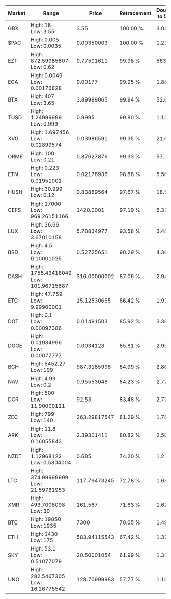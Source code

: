 | Market | Range | Price| Retracement | Doubles to 50% |
| --- | --- | --- | --- | --- |
| GBX | High: 18<br />Low: 3.55 | 3.55 | 100.00 % | 3.04 |
| $PAC | High: 0.005<br />Low: 0.0035 | 0.00350003 | 100.00 % | 1.21 |
| EZT | High: 872.59985607<br />Low: 0.62 | 0.77501611 | 99.98 % | 563.36 |
| ECA | High: 0.0049<br />Low: 0.00176828 | 0.00177 | 99.95 % | 1.88 |
| BTX | High: 407<br />Low: 3.65 | 3.89999065 | 99.94 % | 52.65 |
| TUSD | High: 1.24999999<br />Low: 0.999 | 0.9995 | 99.80 % | 1.13 |
| XVG | High: 1.697456<br />Low: 0.02899574 | 0.03986591 | 99.35 % | 21.65 |
| ORME | High: 100<br />Low: 0.21 | 0.87627876 | 99.33 % | 57.18 |
| ETN | High: 0.223<br />Low: 0.01951001 | 0.02178936 | 98.88 % | 5.56 |
| HUSH | High: 30.999<br />Low: 0.12 | 0.83889564 | 97.67 % | 18.55 |
| CEFS | High: 17000<br />Low: 969.26151166 | 1420.0001 | 97.19 % | 6.33 |
| LUX | High: 36.66<br />Low: 3.67010158 | 5.78834977 | 93.58 % | 3.48 |
| BSD | High: 4.5<br />Low: 0.10001025 | 0.52725651 | 90.29 % | 4.36 |
| DASH | High: 1755.43418049<br />Low: 101.96715687 | 316.00000002 | 87.06 % | 2.94 |
| ETC | High: 47.759<br />Low: 9.99900001 | 15.12530665 | 86.42 % | 1.91 |
| DOT | High: 0.1<br />Low: 0.00097386 | 0.01491503 | 85.92 % | 3.38 |
| DOGE | High: 0.01934996<br />Low: 0.00077777 | 0.0034123 | 85.81 % | 2.95 |
| BCH | High: 5452.27<br />Low: 199 | 987.3185998 | 84.99 % | 2.86 |
| NAV | High: 4.99<br />Low: 0.2 | 0.95553048 | 84.23 % | 2.72 |
| DCR | High: 500<br />Low: 11.90000111 | 92.53 | 83.48 % | 2.77 |
| ZEC | High: 799<br />Low: 140 | 263.29817547 | 81.29 % | 1.78 |
| ARK | High: 11.8<br />Low: 0.16055843 | 2.39301411 | 80.82 % | 2.50 |
| NZDT | High: 1.12968122<br />Low: 0.5304004 | 0.685 | 74.20 % | 1.21 |
| LTC | High: 374.99999999<br />Low: 21.59761953 | 117.79473245 | 72.78 % | 1.68 |
| XMR | High: 493.7008098<br />Low: 30 | 161.567 | 71.63 % | 1.62 |
| BTC | High: 19850<br />Low: 1935 | 7300 | 70.05 % | 1.49 |
| ETH | High: 1430<br />Low: 175 | 583.94115543 | 67.42 % | 1.37 |
| SKY | High: 53.1<br />Low: 0.51077079 | 20.50001054 | 61.99 % | 1.31 |
| UNO | High: 282.5467305<br />Low: 16.26775542 | 128.70999983 | 57.77 % | 1.16 |
